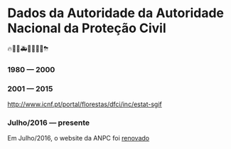 # Dados da Autoridade da Autoridade Nacional da Proteção Civil  
🔥👩‍🚒🚑🚒🚓🏥🚨⛈


### 1980 — 2000


### 2001 — 2015

http://www.icnf.pt/portal/florestas/dfci/inc/estat-sgif

### Julho/2016 — presente
Em Julho/2016, o website da ANPC foi [renovado](https://www.publico.pt/2016/07/29/sociedade/noticia/novo-site-da-proteccao-civil-gerir-ou-disponibilizar-informacao-1739727)


